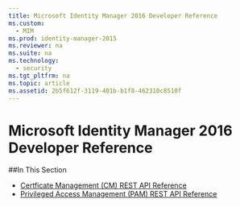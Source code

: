 ```yaml
---
title: Microsoft Identity Manager 2016 Developer Reference
ms.custom:
  - MIM
ms.prod: identity-manager-2015
ms.reviewer: na
ms.suite: na
ms.technology:
  - security
ms.tgt_pltfrm: na
ms.topic: article
ms.assetid: 2b5f612f-3119-401b-b1f8-462310c8510f
---
```

# Microsoft Identity Manager 2016 Developer Reference

##In This Section

- [Certficate Management (CM) REST API Reference](certificate-management-rest-api-reference.md)
- [Privileged Access Management (PAM) REST API Reference](privileged-access-management-rest-api-reference.md)

